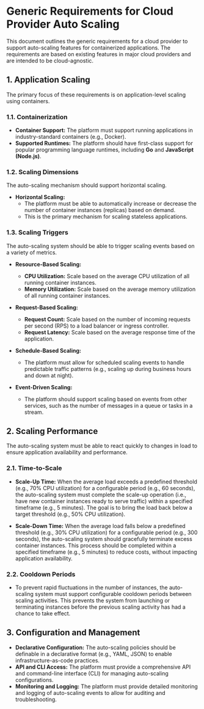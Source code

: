 # Generic Requirements for Cloud Provider Auto Scaling

This document outlines the generic requirements for a cloud provider to support auto-scaling features for containerized applications. The requirements are based on existing features in major cloud providers and are intended to be cloud-agnostic.

## 1. Application Scaling

The primary focus of these requirements is on application-level scaling using containers.

### 1.1. Containerization

- **Container Support:** The platform must support running applications in industry-standard containers (e.g., Docker).
- **Supported Runtimes:** The platform should have first-class support for popular programming language runtimes, including **Go** and **JavaScript (Node.js)**.

### 1.2. Scaling Dimensions

The auto-scaling mechanism should support horizontal scaling.

- **Horizontal Scaling:**
    - The platform must be able to automatically increase or decrease the number of container instances (replicas) based on demand.
    - This is the primary mechanism for scaling stateless applications.

### 1.3. Scaling Triggers

The auto-scaling system should be able to trigger scaling events based on a variety of metrics.

- **Resource-Based Scaling:**
    - **CPU Utilization:** Scale based on the average CPU utilization of all running container instances.
    - **Memory Utilization:** Scale based on the average memory utilization of all running container instances.

- **Request-Based Scaling:**
    - **Request Count:** Scale based on the number of incoming requests per second (RPS) to a load balancer or ingress controller.
    - **Request Latency:** Scale based on the average response time of the application.

- **Schedule-Based Scaling:**
    - The platform must allow for scheduled scaling events to handle predictable traffic patterns (e.g., scaling up during business hours and down at night).

- **Event-Driven Scaling:**
    - The platform should support scaling based on events from other services, such as the number of messages in a queue or tasks in a stream.

## 2. Scaling Performance

The auto-scaling system must be able to react quickly to changes in load to ensure application availability and performance.

### 2.1. Time-to-Scale

- **Scale-Up Time:** When the average load exceeds a predefined threshold (e.g., 70% CPU utilization) for a configurable period (e.g., 60 seconds), the auto-scaling system must complete the scale-up operation (i.e., have new container instances ready to serve traffic) within a specified timeframe (e.g., 5 minutes). The goal is to bring the load back below a target threshold (e.g., 50% CPU utilization).

- **Scale-Down Time:** When the average load falls below a predefined threshold (e.g., 30% CPU utilization) for a configurable period (e.g., 300 seconds), the auto-scaling system should gracefully terminate excess container instances. This process should be completed within a specified timeframe (e.g., 5 minutes) to reduce costs, without impacting application availability.

### 2.2. Cooldown Periods

- To prevent rapid fluctuations in the number of instances, the auto-scaling system must support configurable cooldown periods between scaling activities. This prevents the system from launching or terminating instances before the previous scaling activity has had a chance to take effect.

## 3. Configuration and Management

- **Declarative Configuration:** The auto-scaling policies should be definable in a declarative format (e.g., YAML, JSON) to enable infrastructure-as-code practices.
- **API and CLI Access:** The platform must provide a comprehensive API and command-line interface (CLI) for managing auto-scaling configurations.
- **Monitoring and Logging:** The platform must provide detailed monitoring and logging of auto-scaling events to allow for auditing and troubleshooting.
